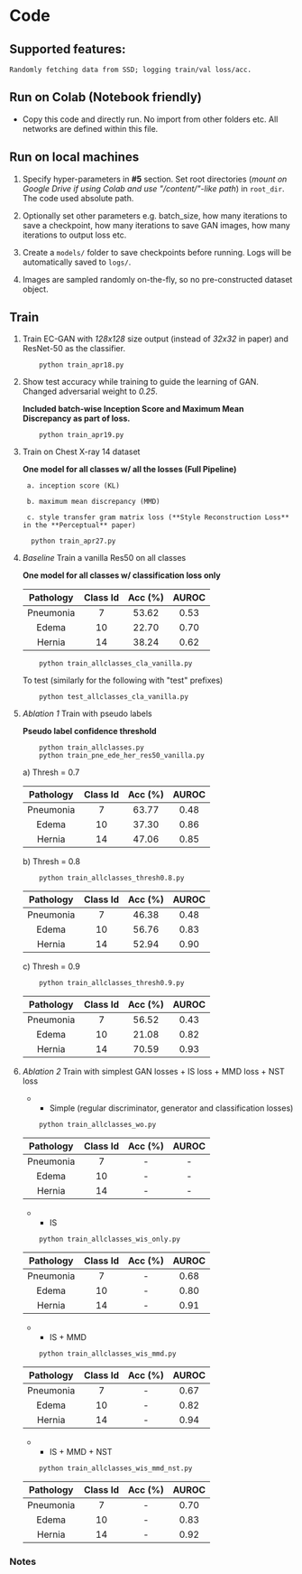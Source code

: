 # Code


## Supported features:
    Randomly fetching data from SSD; logging train/val loss/acc.

## Run on Colab (Notebook friendly)

* Copy this code and directly run. No import from other folders etc. All networks are defined within this file.

## Run on local machines
1. Specify hyper-parameters in **#5** section. Set root directories (*mount on Google Drive if using Colab and use "/content/"-like path*) in `root_dir`. The code used absolute path. 

2. Optionally set other parameters e.g. batch_size, how many iterations to save a checkpoint, how many iterations to save GAN images, how many iterations to output loss etc.

3. Create a `models/` folder to save checkpoints before running. Logs will be automatically saved to `logs/`.

4. Images are sampled randomly on-the-fly, so no pre-constructed dataset object. 



## Train 

1. Train EC-GAN with *128x128* size output (instead of *32x32* in paper) and ResNet-50 as the classifier.
	```
		python train_apr18.py
	```


2. Show test accuracy while training to guide the learning of GAN. Changed adversarial weight to *0.25*. 
	
	**Included batch-wise Inception Score and Maximum Mean Discrepancy as part of loss.**

	```
		python train_apr19.py
	```

3. Train on Chest X-ray 14 dataset 

    **One model for all classes w/ all the losses (Full Pipeline)**
    
	    a. inception score (KL)
	
	    b. maximum mean discrepancy (MMD)
	
	    c. style transfer gram matrix loss (**Style Reconstruction Loss** in the **Perceptual** paper)
	    
	  ```
		python train_apr27.py
	  ```


4. *Baseline* Train a vanilla Res50 on all classes 

    **One model for all classes w/ classification loss only**
    
    
	| Pathology | Class Id   |  Acc (%)  | AUROC |
	|:-:|:-:|:-:|:-:|
	| Pneumonia | 7 | 53.62  | 0.53 |
	| Edema | 10 | 22.70 | 0.70 |
	| Hernia | 14 | 38.24 | 0.62 |


 
 
	```
		python train_allclasses_cla_vanilla.py
	```

	To test (similarly for the following with "test" prefixes)
	```
		python test_allclasses_cla_vanilla.py
	```

5. *Ablation 1* Train with pseudo labels 

    **Pseudo label confidence threshold**


	```
		python train_allclasses.py
		python train_pne_ede_her_res50_vanilla.py
	```


      a) Thresh = 0.7

	| Pathology | Class Id   |  Acc (%)  | AUROC |
	|:-:|:-:|:-:|:-:|
	| Pneumonia | 7 | 63.77  | 0.48 |
	| Edema | 10 | 37.30 | 0.86 |
	| Hernia | 14 | 47.06 | 0.85 |

      b) Thresh = 0.8
	
	```
		python train_allclasses_thresh0.8.py
	```

	
	| Pathology | Class Id   |  Acc (%)  | AUROC |
	|:-:|:-:|:-:|:-:|
	| Pneumonia | 7 | 46.38  | 0.48 |
	| Edema | 10 | 56.76 |  0.83 |
	| Hernia | 14 | 52.94 | 0.90 |
	
	c) Thresh = 0.9
	
	```
		python train_allclasses_thresh0.9.py
	```

	
	| Pathology | Class Id   |  Acc (%)  |  AUROC |
	|:-:|:-:|:-:|:-:|
	| Pneumonia | 7 | 56.52  | 0.43 |
	| Edema | 10 | 21.08 | 0.82 |
	| Hernia | 14 | 70.59 | 0.93 |

6. *Ablation 2* Train with simplest GAN losses + IS loss + MMD loss + NST loss 
	- + Simple (regular discriminator, generator and classification losses)
	
	```
		python train_allclasses_wo.py
	```

	| Pathology | Class Id   |  Acc (%)  |  AUROC |
	|:-:|:-:|:-:|:-:|
	| Pneumonia | 7 | -  | - |
	| Edema | 10 | - | - |
	| Hernia | 14 | - | - |
	
	- + IS
	
	```
		python train_allclasses_wis_only.py
	```

	| Pathology | Class Id   |  Acc (%)  |  AUROC |
	|:-:|:-:|:-:|:-:|
	| Pneumonia | 7 | -  | 0.68 |
	| Edema | 10 | - | 0.80 |
	| Hernia | 14 | - | 0.91 |
	
	- + IS + MMD
	
	```
		python train_allclasses_wis_mmd.py
	```
	
	| Pathology | Class Id   |  Acc (%)  |  AUROC |
	|:-:|:-:|:-:|:-:|
	| Pneumonia | 7 | -  | 0.67 |
	| Edema | 10 | - | 0.82 |
	| Hernia | 14 | - | 0.94 |
	
	- + IS + MMD + NST 
	
	```
		python train_allclasses_wis_mmd_nst.py
	```
	
	| Pathology | Class Id   |  Acc (%)  |  AUROC |
	|:-:|:-:|:-:|:-:|
	| Pneumonia | 7 | -  | 0.70 |
	| Edema | 10 | - | 0.83 |
	| Hernia | 14 | - | 0.92 |
	

### Notes
